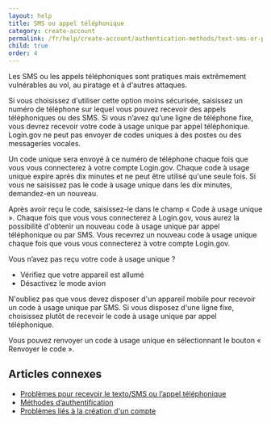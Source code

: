 ```yaml
---
layout: help
title: SMS ou appel téléphonique
category: create-account
permalink: /fr/help/create-account/authentication-methods/text-sms-or-phone-call/
child: true
order: 4
---
```


Les SMS ou les appels téléphoniques sont pratiques mais extrêmement vulnérables au vol, au piratage et à d'autres attaques.

Si vous choisissez d'utiliser cette option moins sécurisée, saisissez un numéro de téléphone sur lequel vous pouvez recevoir des appels téléphoniques ou des SMS. Si vous n’avez qu’une ligne de téléphone fixe, vous devrez recevoir votre code à usage unique par appel téléphonique. Login.gov ne peut pas envoyer de codes uniques à des postes ou des messageries vocales.

Un code unique sera envoyé à ce numéro de téléphone chaque fois que vous vous connecterez à votre compte Login.gov. Chaque code à usage unique expire après dix minutes et ne peut être utilisé qu'une seule fois. Si vous ne saisissez pas le code à usage unique dans les dix minutes, demandez-en un nouveau.

Après avoir reçu le code, saisissez-le dans le champ « Code à usage unique ». Chaque fois que vous vous connecterez à Login.gov, vous aurez la possibilité d'obtenir un nouveau code à usage unique par appel téléphonique ou par SMS. Vous recevrez un nouveau code à usage unique chaque fois que vous vous connecterez à votre compte Login.gov.

<div id="didn-t-receive-your-one-time-code">Vous n’avez pas reçu votre code à usage unique ?</div>

* Vérifiez que votre appareil est allumé
* Désactivez le mode avion

N'oubliez pas que vous devez disposer d'un appareil mobile pour recevoir un code à usage unique par SMS. Si vous disposez d'une ligne fixe, choisissez plutôt de recevoir le code à usage unique par appel téléphonique.

Vous pouvez renvoyer un code à usage unique en sélectionnant le bouton « Renvoyer le code ».

## Articles connexes

* [Problèmes pour recevoir le texto/SMS ou l’appel téléphonique](/fr/help/trouble-signing-in/authentication/issues-with-text-sms-phone-call/)
* [Méthodes d’authentification](/fr/help/create-account/authentication-methods/)
* [Problèmes liés à la création d'un compte](/fr/help/create-account/issues-creating-an-account/)
